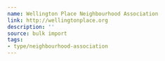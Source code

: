 ```yaml
---
name: Wellington Place Neighbourhood Association
link: http://wellingtonplace.org
description: ''
source: bulk import
tags:
- type/neighbourhood-association
---
```


<!-- Community added via bulk import -->
